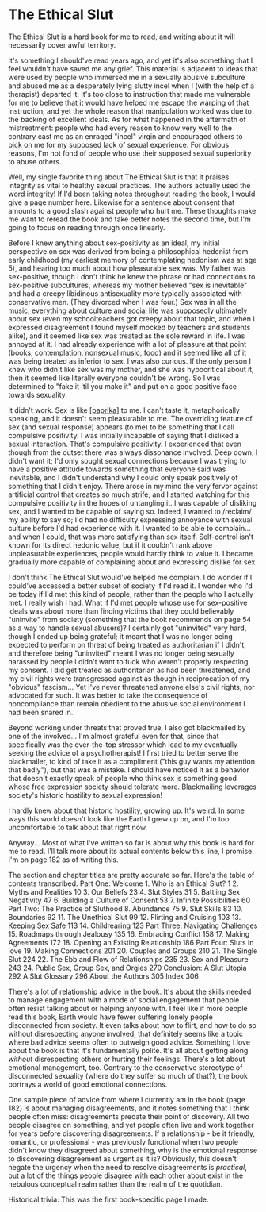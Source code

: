 # The Ethical Slut

The Ethical Slut is a hard book for me to read, and writing about it will necessarily cover awful territory.

It's something I should've read years ago, and yet it's also something that I feel wouldn't have saved me any grief.  This material is adjacent to ideas that were used by people who immersed me in a sexually abusive subculture and abused me as a desperately lying slutty incel when I (with the help of a therapist) departed it.  It's too close to instruction that made me vulnerable for me to believe that it would have helped me escape the warping of that instruction, and yet the whole reason that manipulation worked was due to the backing of excellent ideals.  As for what happened in the aftermath of mistreatment: people who had every reason to know very well to the contrary cast me as an enraged "incel" virgin and encouraged others to pick on me for my supposed lack of sexual experience.  For obvious reasons, I'm not fond of people who use their supposed sexual superiority to abuse others.

Well, my single favorite thing about The Ethical Slut is that it praises integrity as vital to healthy sexual practices.  The authors actually used the word integrity!  If I'd been taking notes throughout reading the book, I would give a page number here.  Likewise for a sentence about consent that amounts to a good slash against people who hurt me.  These thoughts make me want to reread the book and take better notes the second time, but I'm going to focus on reading through once linearly.

Before I knew anything about sex-positivity as an ideal, my initial perspective on sex was derived from being a philosophical hedonist from early childhood (my earliest memory of contemplating hedonism was at age 5), and hearing too much about how pleasurable sex was.  My father was sex-positive, though I don't think he knew the phrase or had connections to sex-positive subcultures, whereas my mother believed "sex is inevitable" and had a creepy libidinous antisexuality more typically associated with conservative men.  (They divorced when I was four.)  Sex was in all the music, everything about culture and social life was supposedly ultimately about sex (even my schoolteachers got creepy about that topic, and when I expressed disagreement I found myself mocked by teachers and students alike), and it seemed like sex was treated as the sole reward in life.  I was annoyed at it.  I had already experience with a lot of pleasure at that point (books, contemplation, nonsexual music, food) and it seemed like all of it was being treated as inferior to sex.  I was also curious.  If the only person I knew who didn't like sex was my mother, and she was hypocritical about it, then it seemed like literally everyone couldn't be wrong.  So I was determined to "fake it 'til you make it" and put on a good positive face towards sexuality.

It didn't work.  Sex is like [[paprika]] to me.  I can't taste it, metaphorically speaking, and it doesn't seem pleasurable to me.  The overriding feature of sex (and sexual response) appears (to me) to be something that I call compulsive positivity.  I was initially incapable of saying that I disliked a sexual interaction.  That's compulsive positivity.  I experienced that even though from the outset there was always dissonance involved.  Deep down, I didn't want it; I'd only sought sexual connections because I was trying to have a positive attitude towards something that everyone said was inevitable, and I didn't understand why I could only speak positively of something that I didn't enjoy.  There arose in my mind the very fervor against artificial control that creates so much strife, and I started watching for this compulsive positivity in the hopes of untangling it.  I was capable of disliking sex, and I wanted to be capable of saying so.  Indeed, I wanted to /reclaim/ my ability to say so; I'd had no difficulty expressing annoyance with sexual culture before I'd had experience with it.  I wanted to be able to complain... and when I could, that was more satisfying than sex itself.  Self-control isn't known for its direct hedonic value, but if it couldn't rank above unpleasurable experiences, people would hardly think to value it.  I became gradually more capable of complaining about and expressing dislike for sex.

I don't think The Ethical Slut would've helped me complain.  I do wonder if I could've accessed a better subset of society if I'd read it.  I wonder who I'd be today if I'd met this kind of people, rather than the people who I actually met.  I really wish I had.  What if I'd met people whose use for sex-positive ideals was about more than finding victims that they could believably "uninvite" from society (something that the book recommends on page 54 as a way to handle sexual abusers)?  I certainly got "uninvited" very hard, though I ended up being grateful; it meant that I was no longer being expected to perform on threat of being treated as authoritarian if I didn't, and therefore being "uninvited" meant I was no longer being sexually harassed by people I didn't want to fuck who weren't properly respecting my consent.  I did get treated as authoritarian as had been threatened, and my civil rights were transgressed against as though in reciprocation of my "obvious" fascism...  Yet I've never threatened anyone else's civil rights, nor advocated for such.  It was better to take the consequence of noncompliance than remain obedient to the abusive social environment I had been snared in.

Beyond working under threats that proved true, I also got blackmailed by one of the involved...  I'm almost grateful even for that, since that specifically was the over-the-top stressor which lead to my eventually seeking the advice of a psychotherapist!  I first tried to better serve the blackmailer, to kind of take it as a compliment ("this guy wants my attention that badly"), but that was a mistake.  I should have noticed it as a behavior that doesn't exactly speak of people who think sex is something good whose free expression society should tolerate more.  Blackmailing leverages society's historic hostility to sexual expression!

I hardly knew about that historic hostility, growing up.  It's weird.  In some ways this world doesn't look like the Earth I grew up on, and I'm too uncomfortable to talk about that right now.

Anyway...  Most of what I've written so far is about why this book is hard for me to read.  I'll talk more about its actual contents below this line, I promise.  I'm on page 182 as of writing this.

The section and chapter titles are pretty accurate so far.  Here's the table of contents transcribed.
Part One: Welcome
    1. Who is an Ethical Slut? 1
    2. Myths and Realities 10
    3. Our Beliefs 23
    4. Slut Styles 31
    5. Battling Sex Negativity 47
    6. Building a Culture of Consent 53
    7. Infinite Possibilities 60
Part Two: The Practice of Sluthood
    8. Abundance 75
    9. Slut Skills 83
    10. Boundaries 92
    11. The Unethical Slut 99
    12. Flirting and Cruising 103
    13. Keeping Sex Safe 113
    14. Childrearing 123
Part Three: Navigating Challenges
    15. Roadmaps through Jealousy 135
    16. Embracing Conflict 158
    17. Making Agreements 172
    18. Opening an Existing Relationship 186
Part Four: Sluts in love
    19. Making Connections 201
    20. Couples and Groups 210
    21. The Single Slut 224
    22. The Ebb and Flow of Relationships 235
    23. Sex and Pleasure 243
    24. Public Sex, Group Sex, and Orgies 270
Conclusion: A Slut Utopia 292
A Slut Glossary 296
About the Authors 305
Index 306

There's a lot of relationship advice in the book.  It's about the skills needed to manage engagement with a mode of social engagement that people often resist talking about or helping anyone with.  I feel like if more people read this book, Earth would have fewer suffering lonely people disconnected from society.  It even talks about how to flirt, and how to do so without disrespecting anyone involved; that definitely seems like a topic where bad advice seems often to outweigh good advice.  Something I love about the book is that it's fundamentally polite.  It's all about getting along *without* disrespecting others or hurting their feelings.  There's a lot about emotional management, too.  Contrary to the conservative stereotype of disconnected sexuality (where do they suffer so much of that?), the book portrays a world of good emotional connections.

One sample piece of advice from where I currently am in the book (page 182) is about managing disagreements, and it notes something that I think people often miss: disagreements predate their point of discovery.  All two people disagree on something, and yet people often live and work together for years before discovering disagreements.  If a relationship - be it friendly, romantic, or professional - was previously functional when two people didn't know they disagreed about something, why is the emotional response to discovering disagreement as urgent as it is?  Obviously, this doesn't negate the urgency when the need to resolve disagreements is *practical*, but a lot of the things people disagree with each other about exist in the nebulous conceptual realm rather than the realm of the quotidian.


Historical trivia:
This was the first book-specific page I made.

[//begin]: # "Autogenerated link references for markdown compatibility"
[paprika]: paprika.md "paprika"
[//end]: # "Autogenerated link references"